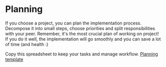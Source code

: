 # Planning

If you choose a project, you can plan the implementation process. Decompose it into small steps, choose priorities and split responsibilities with your peer.
Remember, it's the most crucial plan of working on project! If you do it well, the implementation will go smoothly and you can save a lot of time (and health :)

Copy this spreadsheet to keep your tasks and manage workflow.
[Planning template](https://docs.google.com/spreadsheets/d/1afr3uwBXAYxXkrcDo0_bNAQP_PzjrPdBgKOOSlhroEs/edit?usp=sharing)
